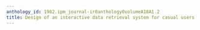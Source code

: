 ```yaml
---
anthology_id: 1982.ipm_journal-ir0anthology0volumeA18A1.2
title: Design of an interactive data retrieval system for casual users
---
```

